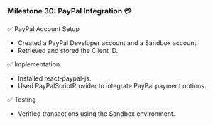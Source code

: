 ### Milestone 30: PayPal Integration 💳

✅ PayPal Account Setup
- Created a PayPal Developer account and a Sandbox account.
- Retrieved and stored the Client ID.

✅ Implementation
- Installed react-paypal-js.
- Used PayPalScriptProvider to integrate PayPal payment options.

✅ Testing
- Verified transactions using the Sandbox environment.